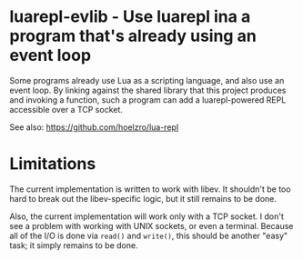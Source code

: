 # luarepl-evlib - Use luarepl ina a program that's already using an event loop

Some programs already use Lua as a scripting language, and also use an event loop.
By linking against the shared library that this project produces and invoking a function,
such a program can add a luarepl-powered REPL accessible over a TCP socket.

See also: https://github.com/hoelzro/lua-repl

# Limitations

The current implementation is written to work with libev.  It shouldn't be too hard to break out
the libev-specific logic, but it still remains to be done.

Also, the current implementation will work only with a TCP socket.  I don't see a problem with
working with UNIX sockets, or even a terminal.  Because all of the I/O is done via `read()` and
`write()`, this should be another "easy" task; it simply remains to be done.
